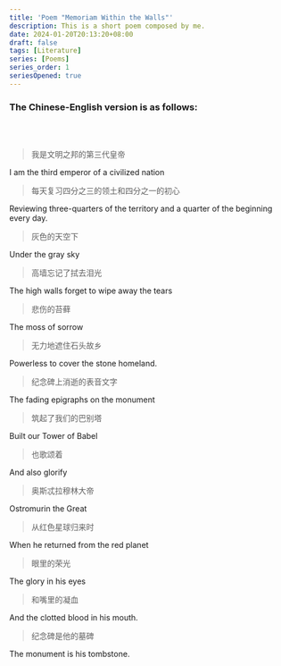 ```yaml
---
title: 'Poem "Memoriam Within the Walls"'
description: This is a short poem composed by me. 
date: 2024-01-20T20:13:20+08:00
draft: false
tags: [Literature]
series: [Poems]
series_order: 1
seriesOpened: true
---
```


### The Chinese-English version is as follows:  

<br/><br/>

>我是文明之邦的第三代皇帝 

I am the third emperor of a civilized nation 

>每天复习四分之三的领土和四分之一的初心  

Reviewing three-quarters of the territory and a quarter of the beginning every day.  


>灰色的天空下  
 
Under the gray sky  

>高墙忘记了拭去泪光  
 
The high walls forget to wipe away the tears  

>悲伤的苔藓  
 
The moss of sorrow  
 

>无力地遮住石头故乡  
 
Powerless to cover the stone homeland.  

>纪念碑上消逝的表音文字  
 
The fading epigraphs on the monument  

>筑起了我们的巴别塔  
 
Built our Tower of Babel  

>也歌颂着  
 
And also glorify  

>奥斯忒拉穆林大帝  
 
Ostromurin the Great  

>从红色星球归来时  

When he returned from the red planet  

>眼里的荣光  
 
The glory in his eyes  

>和嘴里的凝血  
 
And the clotted blood in his mouth.  

>纪念碑是他的墓碑  

The monument is his tombstone.  
 

